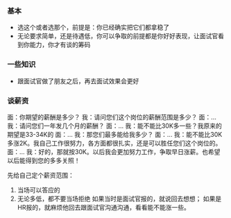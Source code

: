 ### 基本

* 选这个或者选那个，前提是：你已经确实把它们都拿稳了
* 无论要求简单，还是待遇低，你可以争取的前提都是你好好表现，让面试官看到你能力，你才有谈的筹码

### 一些知识

* 跟面试官做了朋友之后，再去面试效果会更好

### 谈薪资

面：你期望的薪酬是多少？
我：请问您们这个岗位的薪酬范围是多少？
面：...
我：请问您们一年发几个月的薪酬？
面：...
我：能不能比30K多一些？我原来的期望是33-34K的
面：...
我：那您们最多能给我多少？
面：...
我：能不能比30K多涨2K。我自己工作很努力，各方面都很扎实，还是可以胜任您们这个岗位的。
面：...
我：好的，那就按30K。以后我会更加努力工作，争取早日涨薪。也希望以后能得到您的多多关照！

先给自己定个薪资范围：
1. 当场可以答应的
2. 无论多低，都不要当场拒绝
如果当时是面试官报的，就说回去想想；
如果是HR报的，就麻烦他回去跟面试官沟通沟通，看看能不能涨一些。
